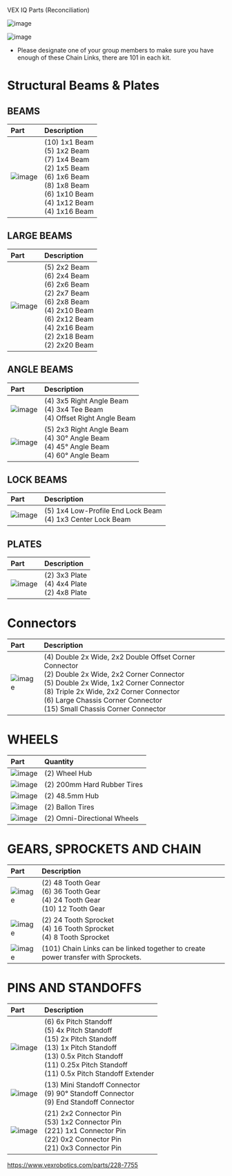 VEX IQ Parts (Reconciliation)

![image](https://github.com/ions29/cpp-reading-material/assets/127531384/5acee8ff-16c0-41ed-a92f-b722ccfb8e8f)


![image](https://github.com/ions29/cpp-reading-material/assets/127531384/5c2f5c85-a60c-4706-925e-2f9850e148fa)

* Please designate one of your group members to make sure you have enough of these Chain Links, there are 101 in each kit.


# Structural Beams & Plates

## BEAMS

| Part      | Description |
| :---        |    :------------------------------------------------------ |
| ![image](https://github.com/ions29/cpp-reading-material/assets/127531384/5f952938-7451-4d75-ba1e-37d70396e5b2)       |  (10)  1x1 Beam  <br/> (5) 1x2 Beam <br/> (7)   1x4 Beam <br/> (2) 1x5 Beam <br/> (6)   1x6 Beam  <br/> (8)   1x8 Beam <br/> (6)   1x10 Beam <br/> (4)   1x12 Beam  <br/>(4)   1x16 Beam <br/> |



## LARGE BEAMS

| Part      | Description |
| :---        |    :------------------------------------------------------ |
| ![image](https://github.com/ions29/cpp-reading-material/assets/127531384/720ac7bd-7176-4106-b9ea-f4a377fba2f3)     | (5) 2x2 Beam <br/> (6) 2x4 Beam <br/> (6) 2x6 Beam <br/> (2) 2x7 Beam <br/> (6) 2x8 Beam <br/> (4) 2x10 Beam <br/> (6) 2x12 Beam <br/> (4) 2x16 Beam <br/> (2) 2x18 Beam <br/> (2) 2x20 Beam <br/> |



## ANGLE BEAMS

| Part      | Description |
| :---        |    :------------------------------------------------------ |
| ![image](https://github.com/ions29/cpp-reading-material/assets/127531384/7a62b438-c2db-45a5-8502-fee36fdd6807)      |  (4) 3x5 Right Angle Beam <br/> (4) 3x4 Tee Beam <br/> (4) Offset Right Angle Beam |
| ![image](https://github.com/ions29/cpp-reading-material/assets/127531384/e5c414bc-60d4-448f-8627-b8c2e0d964df)     |  (5) 2x3 Right Angle Beam <br/> (4) 30° Angle Beam <br/> (4) 45° Angle Beam <br/> (4) 60° Angle Beam |


## LOCK BEAMS

| Part      | Description |
| :---        |    :----   |
| ![image](https://github.com/ions29/cpp-reading-material/assets/127531384/42d83814-b7a3-4d9e-abe3-c2d7ece81230)    |  (5) 1x4 Low-Profile End Lock Beam <br/> (4) 1x3 Center Lock Beam  |


## PLATES

| Part      | Description |
| :---        |    :----   |
| ![image](https://github.com/ions29/cpp-reading-material/assets/127531384/54946c79-95a6-461f-bd8e-41feb138f8f9)       |  (2) 3x3 Plate <br/> (4) 4x4 Plate <br/> (2) 4x8 Plate  |

# Connectors

| Part      | Description |
| :---        |    :----   |
| ![image](https://github.com/ions29/cpp-reading-material/assets/127531384/c687a62a-b44a-4c53-adb2-457aebcff938)        |  (4) Double 2x Wide, 2x2 Double Offset Corner Connector <br/> (2) Double 2x Wide, 2x2 Corner Connector  <br/> (5) Double 2x Wide, 1x2 Corner Connector  <br/> (8) Triple 2x Wide, 2x2 Corner Connector  <br/> (6) Large Chassis Corner Connector  <br/> (15) Small Chassis Corner Connector   |



# WHEELS


| Part      | Quantity |
| :---        |    :----   |
| ![image](https://github.com/ions29/cpp-reading-material/assets/127531384/293f75a1-84e3-460a-908c-c131f7d1ade7)        |  (2) Wheel Hub |
| ![image](https://github.com/ions29/cpp-reading-material/assets/127531384/8a75e701-655a-4de0-90f2-f99a0d3b9722)      |   (2) 200mm Hard Rubber Tires |
| ![image](https://github.com/ions29/cpp-reading-material/assets/127531384/206a323f-4a8b-4b4a-8489-0929548cab99)   |   (2) 48.5mm Hub  |
| ![image](https://github.com/ions29/cpp-reading-material/assets/127531384/abc91a59-60e6-4604-93d2-82c5bf4f1ed2) |   (2) Ballon Tires |
| ![image](https://github.com/ions29/cpp-reading-material/assets/127531384/22f3dca7-9de2-4c50-a851-1ef162c070a1) |   (2) Omni-Directional Wheels|



# GEARS, SPROCKETS AND CHAIN


| Part      | Description |
| :---        |    :----   |
| ![image](https://github.com/ions29/cpp-reading-material/assets/127531384/88c88910-ad8e-4692-a6f2-2d1a531d7f6e) |  (2)   48 Tooth Gear <br/> (6) 36 Tooth Gear <br/> (4) 24 Tooth Gear <br/> (10) 12 Tooth Gear |
| ![image](https://github.com/ions29/cpp-reading-material/assets/127531384/bc017726-9a7c-47a8-bae4-99526645d6fe) |  (2)  24 Tooth Sprocket <br/>  (4)  16 Tooth Sprocket <br/>  (4)  8 Tooth Sprocket  |
| ![image](https://github.com/ions29/cpp-reading-material/assets/127531384/110381fd-e0ac-4d72-956f-c033a84926d7) |  (101)  Chain Links can be linked together to create power transfer with Sprockets.     |




# PINS AND STANDOFFS

| Part      | Description |
| :---        |    :----   |
| ![image](https://github.com/ions29/cpp-reading-material/assets/127531384/54e3a180-569e-4874-89fd-c27a4ddb7e35)  | (6)   6x Pitch Standoff <br/> (5)   4x Pitch Standoff <br/> (15) 2x Pitch Standoff <br/>(13) 1x Pitch Standoff <br/> (13) 0.5x Pitch Standoff <br/> (11) 0.25x Pitch Standoff <br/> (11) 0.5x Pitch Standoff Extender  |
| ![image](https://github.com/ions29/cpp-reading-material/assets/127531384/1112a33e-e0f8-4da5-8046-ed79e772e7c7)   | (13) Mini Standoff Connector  <br/>  (9) 90° Standoff Connector  <br/>  (9) End Standoff Connector |
| ![image](https://github.com/ions29/cpp-reading-material/assets/127531384/7714a057-8bdf-42ba-8fd6-98e4526da06a)  | (21) 2x2 Connector Pin <br/>  (53) 1x2 Connector Pin <br/>  (221) 1x1 Connector Pin <br/>  (22) 0x2 Connector Pin <br/>  (21) 0x3 Connector Pin |

  
https://www.vexrobotics.com/parts/228-7755


